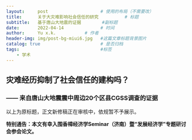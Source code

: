 ```yaml
---
layout:     post   				    # 使用的布局（不需要改）
title:      关于大灾难影响社会信任的研究 		    # 标题 
subtitle:   基于唐山大地震的证据        #副标题
date:       2022-04-14				# 时间
author:     Yu x.k.	          # 作者
header-img: img/post-bg-miui6.jpg 	#这篇文章标题背景图片
catalog: true 						# 是否归档
tags:								#标签
    - 学术
---
```


## 灾难经历抑制了社会信任的建构吗？
### —— 来自唐山大地震震中周边20个区县CGSS调查的证据

以上为原标题，正文新修稿正在审核中，依规暂不予展示。

<strong>特别通告：本文有幸入围香樟经济学Seminar（济南）暨“发展经济学”专题研讨会参会论文。</strong> 
